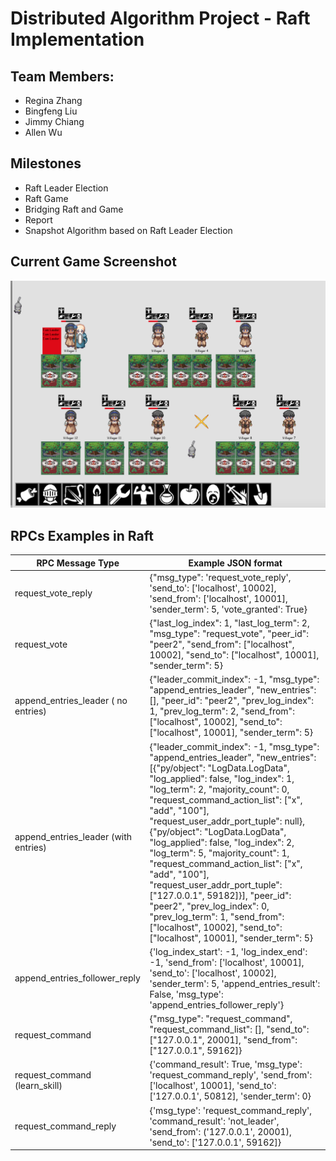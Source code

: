# Distributed Algorithm Project - Raft Implementation

## Team Members:
- Regina Zhang
- Bingfeng Liu
- Jimmy Chiang
- Allen Wu

## Milestones

- Raft Leader Election
- Raft Game
- Bridging Raft and Game
- Report
- Snapshot Algorithm based on Raft Leader Election

## Current Game Screenshot

![Image of Game Screenshot](./current_game_screenshot.png)

## RPCs Examples in Raft

RPC Message Type | Example JSON format
---------------- | -------------------
request_vote_reply | {"msg_type": 'request_vote_reply', 'send_to': ['localhost', 10002], 'send_from': ['localhost', 10001], 'sender_term': 5, 'vote_granted': True}
request_vote | {"last_log_index": 1, "last_log_term": 2, "msg_type": "request_vote", "peer_id": "peer2", "send_from": ["localhost", 10002], "send_to": ["localhost", 10001], "sender_term": 5}
append_entries_leader ( no entries) | {"leader_commit_index": -1, "msg_type": "append_entries_leader", "new_entries": [], "peer_id": "peer2", "prev_log_index": 1, "prev_log_term": 2, "send_from": ["localhost", 10002], "send_to": ["localhost", 10001], "sender_term": 5}
append_entries_leader (with entries)|{"leader_commit_index": -1, "msg_type": "append_entries_leader", "new_entries": [{"py/object": "LogData.LogData", "log_applied": false, "log_index": 1, "log_term": 2, "majority_count": 0, "request_command_action_list": ["x", "add", "100"], "request_user_addr_port_tuple": null}, {"py/object": "LogData.LogData", "log_applied": false, "log_index": 2, "log_term": 5, "majority_count": 1, "request_command_action_list": ["x", "add", "100"], "request_user_addr_port_tuple": ["127.0.0.1", 59182]}], "peer_id": "peer2", "prev_log_index": 0, "prev_log_term": 1, "send_from": ["localhost", 10002], "send_to": ["localhost", 10001], "sender_term": 5}
append_entries_follower_reply | {'log_index_start': -1, 'log_index_end': -1, 'send_from': ['localhost', 10001], 'send_to': ['localhost', 10002], 'sender_term': 5, 'append_entries_result': False, 'msg_type': 'append_entries_follower_reply'}
request_command | {"msg_type": "request_command", "request_command_list": [], "send_to": ["127.0.0.1", 20001], "send_from": ["127.0.0.1", 59162]}
request_command (learn_skill) | {'command_result': True, 'msg_type': 'request_command_reply', 'send_from': ['localhost', 10001], 'send_to': ['127.0.0.1', 50812], 'sender_term': 0}
request_command_reply | {'msg_type': 'request_command_reply', 'command_result': 'not_leader', 'send_from': ('127.0.0.1', 20001), 'send_to': ['127.0.0.1', 59162]}
